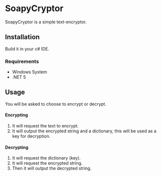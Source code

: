 # SoapyCryptor

SoapyCryptor is a simple text-encryptor.

## Installation

Build it in your c# IDE.

### Requirements

- Windows System
- .NET 5

## Usage

You will be asked to choose to encrypt or decrypt.

#### Encrypting
1. It will request the text to encrypt.
2. It will output the encrypted string and a dictionary, this will be used as a key for decryption.

#### Decrypting
1. It will request the dictionary (key).
2. It will request the encrypted string.
3. Then it will output the decrypted string.

